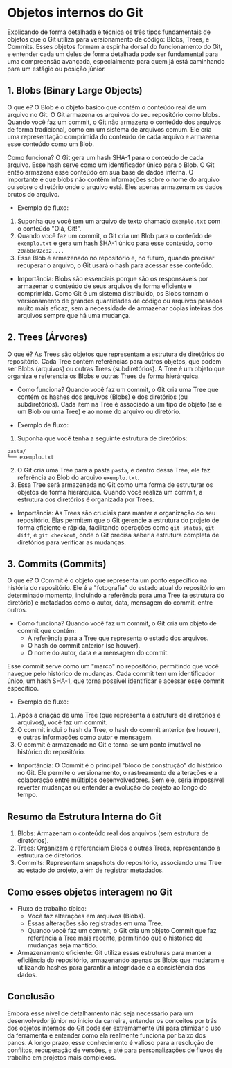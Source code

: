 # Objetos internos do Git

Explicando de forma detalhada e técnica os três tipos fundamentais de objetos que o Git utiliza para versionamento de código: Blobs, Trees, e Commits. Esses objetos formam a espinha dorsal do funcionamento do Git, e entender cada um deles de forma detalhada pode ser fundamental para uma compreensão avançada, especialmente para quem já está caminhando para um estágio ou posição júnior.

## 1. Blobs (Binary Large Objects)
O que é? O Blob é o objeto básico que contém o conteúdo real de um arquivo no Git. O Git armazena os arquivos do seu repositório como blobs. Quando você faz um commit, o Git não armazena o conteúdo dos arquivos de forma tradicional, como em um sistema de arquivos comum. Ele cria uma representação comprimida do conteúdo de cada arquivo e armazena esse conteúdo como um Blob.

Como funciona? O Git gera um hash SHA-1 para o conteúdo de cada arquivo. Esse hash serve como um identificador único para o Blob. O Git então armazena esse conteúdo em sua base de dados interna. O importante é que blobs não contêm informações sobre o nome do arquivo ou sobre o diretório onde o arquivo está. Eles apenas armazenam os dados brutos do arquivo.

- Exemplo de fluxo:
1. Suponha que você tem um arquivo de texto chamado `exemplo.txt` com o conteúdo "Olá, Git!".
2. Quando você faz um commit, o Git cria um Blob para o conteúdo de `exemplo.txt` e gera um hash SHA-1 único para esse conteúdo, como `20ab8e92c82....`
3. Esse Blob é armazenado no repositório e, no futuro, quando precisar recuperar o arquivo, o Git usará o hash para acessar esse conteúdo.
- Importância: Blobs são essenciais porque são os responsáveis por armazenar o conteúdo de seus arquivos de forma eficiente e comprimida. Como Git é um sistema distribuído, os Blobs tornam o versionamento de grandes quantidades de código ou arquivos pesados muito mais eficaz, sem a necessidade de armazenar cópias inteiras dos arquivos sempre que há uma mudança.

## 2. Trees (Árvores)
O que é? As Trees são objetos que representam a estrutura de diretórios do repositório. Cada Tree contém referências para outros objetos, que podem ser Blobs (arquivos) ou outras Trees (subdiretórios). A Tree é um objeto que organiza e referencia os Blobs e outras Trees de forma hierárquica.

- Como funciona? Quando você faz um commit, o Git cria uma Tree que contém os hashes dos arquivos (Blobs) e dos diretórios (ou subdiretórios). Cada item na Tree é associado a um tipo de objeto (se é um Blob ou uma Tree) e ao nome do arquivo ou diretório.

- Exemplo de fluxo:
1. Suponha que você tenha a seguinte estrutura de diretórios:
```
pasta/
└── exemplo.txt
```
2. O Git cria uma Tree para a pasta `pasta`, e dentro dessa Tree, ele faz referência ao Blob do arquivo `exemplo.txt`.
3. Essa Tree será armazenada no Git como uma forma de estruturar os objetos de forma hierárquica. Quando você realiza um commit, a estrutura dos diretórios é organizada por Trees.
- Importância: As Trees são cruciais para manter a organização do seu repositório. Elas permitem que o Git gerencie a estrutura do projeto de forma eficiente e rápida, facilitando operações como `git status`, `git diff`, e `git checkout`, onde o Git precisa saber a estrutura completa de diretórios para verificar as mudanças.

## 3. Commits (Commits)
O que é? O Commit é o objeto que representa um ponto específico na história do repositório. Ele é a "fotografia" do estado atual do repositório em determinado momento, incluindo a referência para uma Tree (a estrutura do diretório) e metadados como o autor, data, mensagem do commit, entre outros.
- Como funciona? Quando você faz um commit, o Git cria um objeto de commit que contém:
  - A referência para a Tree que representa o estado dos arquivos.
  - O hash do commit anterior (se houver).
  - O nome do autor, data e a mensagem do commit.

Esse commit serve como um "marco" no repositório, permitindo que você navegue pelo histórico de mudanças. Cada commit tem um identificador único, um hash SHA-1, que torna possível identificar e acessar esse commit específico.
- Exemplo de fluxo:
1. Após a criação de uma Tree (que representa a estrutura de diretórios e arquivos), você faz um commit.
2. O commit inclui o hash da Tree, o hash do commit anterior (se houver), e outras informações como autor e mensagem.
3. O commit é armazenado no Git e torna-se um ponto imutável no histórico do repositório.
- Importância: O Commit é o principal "bloco de construção" do histórico no Git. Ele permite o versionamento, o rastreamento de alterações e a colaboração entre múltiplos desenvolvedores. Sem ele, seria impossível reverter mudanças ou entender a evolução do projeto ao longo do tempo.

## Resumo da Estrutura Interna do Git
1. Blobs: Armazenam o conteúdo real dos arquivos (sem estrutura de diretórios).
2. Trees: Organizam e referenciam Blobs e outras Trees, representando a estrutura de diretórios.
3. Commits: Representam snapshots do repositório, associando uma Tree ao estado do projeto, além de registrar metadados.

## Como esses objetos interagem no Git
- Fluxo de trabalho típico:
  - Você faz alterações em arquivos (Blobs).
  - Essas alterações são registradas em uma Tree.
  - Quando você faz um commit, o Git cria um objeto Commit que faz referência à Tree mais recente, permitindo que o histórico de mudanças seja mantido.
- Armazenamento eficiente: Git utiliza essas estruturas para manter a eficiência do repositório, armazenando apenas os Blobs que mudaram e utilizando hashes para garantir a integridade e a consistência dos dados.

## Conclusão
Embora esse nível de detalhamento não seja necessário para um desenvolvedor júnior no início da carreira, entender os conceitos por trás dos objetos internos do Git pode ser extremamente útil para otimizar o uso da ferramenta e entender como ela realmente funciona por baixo dos panos. A longo prazo, esse conhecimento é valioso para a resolução de conflitos, recuperação de versões, e até para personalizações de fluxos de trabalho em projetos mais complexos.